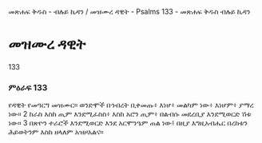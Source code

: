 ﻿
መጽሐፍ ቅዱስ - ብሉይ ኪዳን / መዝሙረ ዳዊት - Psalms 133 - መጽሐፍ ቅዱስ ብሉይ ኪዳን
# መዝሙረ ዳዊት
133
### ምዕራፍ 133
የዳዊት የመዓርግ መዝሙር። 
 ወንድሞች በኅብረት ቢቀመጡ፥ እነሆ፥ መልካም ነው፥ እነሆም፥ ያማረ ነው።
2  ከራስ እስከ ጢም እንደሚፈስስ፥ እስከ አሮን ጢም፥ በልብሱ መደረቢያ እንደሚወርድ ሽቱ ነው።
3  በጽዮን ተራሮች እንደሚወርድ እንደ አርሞንዔም ጠል ነው፤ በዚያ እግዚአብሔር በረከቱን ሕይወትንም እስከ ዘላለም አዝዞአልና።

